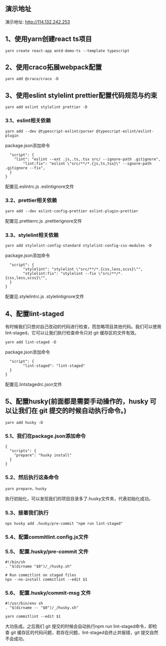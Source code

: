 ## 演示地址
演示地址: http://114.132.242.253

## 1、使用yarn创建react ts项目
```yarn create react-app antd-demo-ts --template typescript```

## 2、使用craco拓展webpack配置
```yarn add @craco/craco -D```

## 3、使用eslint stylelint prettier配置代码规范与约束
```yarn add eslint stylelint prettier -D```
 
### 3.1、eslint相关依赖
```yarn add --dev @typescript-eslint/parser @typescript-eslint/eslint-plugin```

package.json添加命令
```{
  "script": {
    "lint": "eslint --ext .js,.ts,.tsx src/ --ignore-path .gitignore",
		"lint:fix": "eslint \"src/**/*.{js,ts,tsx}\" --ignore-path .gitignore --fix",
  }
}
```

配置见.eslintrc.js .eslintignore文件

### 3.2、prettier相关依赖
```yarn add --dev eslint-config-prettier eslint-plugin-prettier```

配置见.prettierrc.js .prettierignore文件

### 3.3、stylelint相关依赖
```yarn add stylelint-config-standard stylelint-config-css-modules -D```

package.json添加命令
```{
  "script": {
    	"stylelint": "stylelint \"src/**/*.{css,less,scss}\"",
		"stylelint:fix": "stylelint --fix \"src/**/*.{css,less,scss}\"",
  }
}
```
配置见.stylelintrc.js .stylelintignore文件

## 4、配置lint-staged

有时候我们只想对自己改动的代码进行检查，而忽略项目其他代码。我们可以使用lint-staged，它可以让我们执行检查命令只对 git 缓存区的文件有效。

```yarn add lint-staged -D```

package.json添加命令
```{
  "script": {
   		"lint-staged": "lint-staged"
  }
}
```
配置见.lintstagedrc.json文件

## 5、配置husky(前面都是需要手动操作的，husky 可以让我们在 git 提交的时候自动执行命令。)
```yarn add husky -D```
### 5.1、我们在package.json添加命令
```
{
  "scripts": {
    "prepare": "husky install"
  }
}
```
### 5.2、然后执行这条命令
```
yarn prepare，husky
```
执行初始化，可以发现我们的项目目录多了.husky文件夹，代表初始化成功。

### 5.3、接着我们执行
```npx husky add .husky/pre-commit "npm run lint-staged"```

### 5.4、配置commitlint.config.js文件

### 5.5、 配置.husky/pre-commit 文件
```
#!/bin/sh
. "$(dirname "$0")/_/husky.sh"

# Run commitlint on staged files
npx --no-install commitlint --edit $1
```

### 5.6、 配置.husky/commit-msg 文件
```
#!/usr/bin/env sh
. "$(dirname -- "$0")/_/husky.sh"

yarn commitlint --edit $1
```

大功告成。之后我们 git 提交的时候会自动执行npm run lint-staged命令，即检查 git 缓存区的代码问题，若存在问题，lint-staged会终止并报错，git 提交自然不会成功。